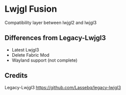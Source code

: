 # Lwjgl Fusion
Compatibility layer between lwjgl2 and lwjgl3

## Differences from Legacy-Lwjgl3
* Latest Lwjgl3
* Delete Fabric Mod
* Wayland support (not complete)

## Credits
Legacy-Lwjgl3
https://github.com/Lassebq/legacy-lwjgl3
